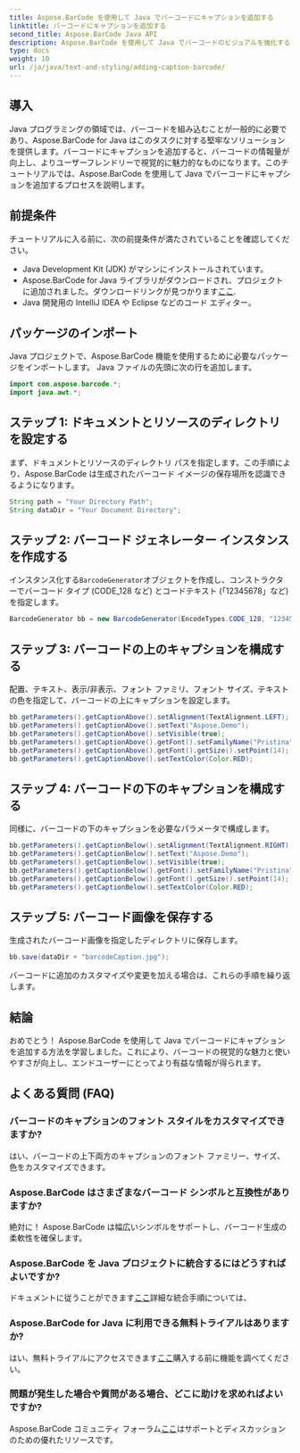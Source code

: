 ```yaml
---
title: Aspose.BarCode を使用して Java でバーコードにキャプションを追加する
linktitle: バーコードにキャプションを追加する
second_title: Aspose.BarCode Java API
description: Aspose.BarCode を使用して Java でバーコードのビジュアルを強化する方法を学びます。キャプションを簡単に追加して、ユーザー エクスペリエンスを向上させます。
type: docs
weight: 10
url: /ja/java/text-and-styling/adding-caption-barcode/
---
```


## 導入

Java プログラミングの領域では、バーコードを組み込むことが一般的に必要であり、Aspose.BarCode for Java はこのタスクに対する堅牢なソリューションを提供します。バーコードにキャプションを追加すると、バーコードの情報量が向上し、よりユーザーフレンドリーで視覚的に魅力的なものになります。このチュートリアルでは、Aspose.BarCode を使用して Java でバーコードにキャプションを追加するプロセスを説明します。

## 前提条件

チュートリアルに入る前に、次の前提条件が満たされていることを確認してください。

- Java Development Kit (JDK) がマシンにインストールされています。
-  Aspose.BarCode for Java ライブラリがダウンロードされ、プロジェクトに追加されました。ダウンロードリンクが見つかります[ここ](https://releases.aspose.com/barcode/java/).
- Java 開発用の IntelliJ IDEA や Eclipse などのコード エディター。

## パッケージのインポート

Java プロジェクトで、Aspose.BarCode 機能を使用するために必要なパッケージをインポートします。 Java ファイルの先頭に次の行を追加します。

```java
import com.aspose.barcode.*;
import java.awt.*;
```

## ステップ 1: ドキュメントとリソースのディレクトリを設定する

まず、ドキュメントとリソースのディレクトリ パスを指定します。この手順により、Aspose.BarCode は生成されたバーコード イメージの保存場所を認識できるようになります。 

```java
String path = "Your Directory Path";
String dataDir = "Your Document Directory";
```

## ステップ 2: バーコード ジェネレーター インスタンスを作成する

インスタンス化する`BarcodeGenerator`オブジェクトを作成し、コンストラクターでバーコード タイプ (CODE_128 など) とコードテキスト (「12345678」など) を指定します。

```java
BarcodeGenerator bb = new BarcodeGenerator(EncodeTypes.CODE_128, "12345678");
```

## ステップ 3: バーコードの上のキャプションを構成する

配置、テキスト、表示/非表示、フォント ファミリ、フォント サイズ、テキストの色を指定して、バーコードの上にキャプションを設定します。

```java
bb.getParameters().getCaptionAbove().setAlignment(TextAlignment.LEFT);
bb.getParameters().getCaptionAbove().setText("Aspose.Demo");
bb.getParameters().getCaptionAbove().setVisible(true);
bb.getParameters().getCaptionAbove().getFont().setFamilyName("Pristina");
bb.getParameters().getCaptionAbove().getFont().getSize().setPoint(14);
bb.getParameters().getCaptionAbove().setTextColor(Color.RED);
```

## ステップ 4: バーコードの下のキャプションを構成する

同様に、バーコードの下のキャプションを必要なパラメータで構成します。

```java
bb.getParameters().getCaptionBelow().setAlignment(TextAlignment.RIGHT);
bb.getParameters().getCaptionBelow().setText("Aspose.Demo");
bb.getParameters().getCaptionBelow().setVisible(true);
bb.getParameters().getCaptionBelow().getFont().setFamilyName("Pristina");
bb.getParameters().getCaptionBelow().getFont().getSize().setPoint(14);
bb.getParameters().getCaptionBelow().setTextColor(Color.RED);
```

## ステップ 5: バーコード画像を保存する

生成されたバーコード画像を指定したディレクトリに保存します。

```java
bb.save(dataDir + "barcodeCaption.jpg");
```

バーコードに追加のカスタマイズや変更を加える場合は、これらの手順を繰り返します。

## 結論

おめでとう！ Aspose.BarCode を使用して Java でバーコードにキャプションを追加する方法を学習しました。これにより、バーコードの視覚的な魅力と使いやすさが向上し、エンドユーザーにとってより有益な情報が得られます。

## よくある質問 (FAQ)

### バーコードのキャプションのフォント スタイルをカスタマイズできますか?
はい、バーコードの上下両方のキャプションのフォント ファミリー、サイズ、色をカスタマイズできます。

### Aspose.BarCode はさまざまなバーコード シンボルと互換性がありますか?
絶対に！ Aspose.BarCode は幅広いシンボルをサポートし、バーコード生成の柔軟性を確保します。

### Aspose.BarCode を Java プロジェクトに統合するにはどうすればよいですか?
ドキュメントに従うことができます[ここ](https://reference.aspose.com/barcode/java/)詳細な統合手順については、

### Aspose.BarCode for Java に利用できる無料トライアルはありますか?
はい、無料トライアルにアクセスできます[ここ](https://releases.aspose.com/)購入する前に機能を調べてください。

### 問題が発生した場合や質問がある場合、どこに助けを求めればよいですか?
 Aspose.BarCode コミュニティ フォーラム[ここ](https://forum.aspose.com/c/barcode/13)はサポートとディスカッションのための優れたリソースです。